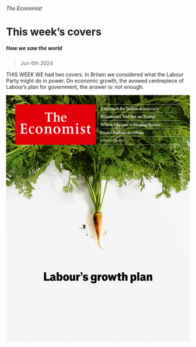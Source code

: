 ###### The Economist

# This week’s covers 

##### How we saw the world 

> Jun 6th 2024 

THIS WEEK WE had two covers. In Britain we considered what the Labour Party might do in power. On economic growth, the avowed centrepiece of Labour’s plan for government, the answer is: not enough. 

![image](images/20240608_DE_UK.jpg) 



